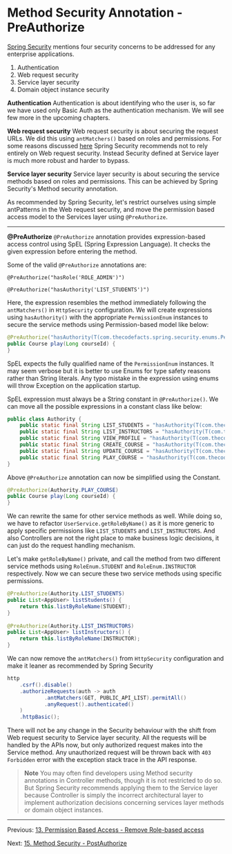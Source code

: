 # Method Security Annotation - PreAuthorize

[Spring Security](https://docs.spring.io/spring-security/reference/servlet/appendix/faq.html#appendix-faq-web-xml) mentions four security concerns to be addressed for any enterprise applications.

1. Authentication
2. Web request security
3. Service layer security
4. Domain object instance security

**Authentication**
Authentication is about identifying who the user is, so far we have used only Basic Auth as the authentication mechanism. We will see few more in the upcoming chapters.

**Web request security**
Web request security is about securing the request URLs. We did this using `antMatchers()` based on roles and permissions. For some reasons discussed [here](https://docs.spring.io/spring-security/reference/servlet/exploits/firewall.html#page-title) Spring Security recommends not to rely entirely on Web request security. Instead Security defined at Service layer is much more robust and harder to bypass.

**Service layer security**
Service layer security is about securing the service methods based on roles and permissions. This can be achieved by Spring Security's Method security annotation.

As recommended by Spring Security, let's restrict ourselves using simple antPatterns in the Web request security, and move the permission based access model to the Services layer using `@PreAuthorize`.

<hr/>

**@PreAuthorize**
`@PreAuthorize` annotation provides expression-based access control using SpEL (Spring Expression Language). It checks the given expression before entering the method.

Some of the valid `@PreAuthorize` annotations are:

`@PreAuthorize("hasRole('ROLE_ADMIN')")`

`@PreAuthorize("hasAuthority('LIST_STUDENTS')")`

Here, the expression resembles the method immediately following the `antMatchers()` in `HttpSecurity` configuration. We will create expressions using `hasAuthority()` with the appropriate `PermissionEnum` instances to secure the service methods using Permission-based model like below:

```java
@PreAuthorize("hasAuthority(T(com.thecodefacts.spring.security.enums.PermissionEnum).PLAY_COURSE.name())")  
public Course play(Long courseId) {
}
```

SpEL expects the fully qualified name of the `PermissionEnum` instances. It may seem verbose but it is better to use Enums for type safety reasons rather than String literals. Any typo mistake in the expression using enums will throw Exception on the application startup.

SpEL expression must always be a String constant in `@PreAuthorize()`. We can move all the possible expressions in a constant class like below:

```java
public class Authority {  
    public static final String LIST_STUDENTS = "hasAuthority(T(com.thecodefacts.spring.security.enums.PermissionEnum).LIST_STUDENTS.name())";
    public static final String LIST_INSTRUCTORS = "hasAuthority(T(com.thecodefacts.spring.security.enums.PermissionEnum).LIST_INSTRUCTORS.name())";
    public static final String VIEW_PROFILE = "hasAuthority(T(com.thecodefacts.spring.security.enums.PermissionEnum).VIEW_PROFILE.name())";
    public static final String CREATE_COURSE = "hasAuthority(T(com.thecodefacts.spring.security.enums.PermissionEnum).CREATE_COURSE.name())";
    public static final String UPDATE_COURSE = "hasAuthority(T(com.thecodefacts.spring.security.enums.PermissionEnum).UPDATE_COURSE.name())";
    public static final String PLAY_COURSE = "hasAuthority(T(com.thecodefacts.spring.security.enums.PermissionEnum).PLAY_COURSE.name())";
}
```

Above `@PreAuthorize` annotation can now be simplified using the Constant.

```java
@PreAuthorize(Authority.PLAY_COURSE)  
public Course play(Long courseId) {
}
```

We can rewrite the same for other service methods as well. While doing so, we have to refactor `UserService.getRoleByName()` as it is more generic to apply specific permissions like `LIST_STUDENTS` and `LIST_INSTRUCTORS`. And also Controllers are not the right place to make business logic decisions, it can just do the request handling mechanism.

Let's make `getRoleByName()` private, and call the method from two different service methods using `RoleEnum.STUDENT` and `RoleEnum.INSTRUCTOR` respectively. Now we can secure these two service methods using specific permissions.

```java
@PreAuthorize(Authority.LIST_STUDENTS)  
public List<AppUser> listStudents() {  
    return this.listByRoleName(STUDENT);  
}  
  
@PreAuthorize(Authority.LIST_INSTRUCTORS)  
public List<AppUser> listInstructors() {  
    return this.listByRoleName(INSTRUCTOR);  
}
```

We can now remove the `antMatchers()` from `HttpSecurity` configuration and make it leaner as recommended by Spring Security

```java
http  
	.csrf().disable()  
	.authorizeRequests(auth -> auth  
	        .antMatchers(GET, PUBLIC_API_LIST).permitAll()  
	        .anyRequest().authenticated()  
	)  
	.httpBasic();
```

There will not be any change in the Security behaviour with the shift from Web request security to Service layer security. All the requests will be handled by the APIs now, but only authorized request makes into the Service method. Any unauthorized request will be thrown back with `403 Forbidden` error with the exception stack trace in the API response.

> **Note**
> You may often find developers using Method security annotations in Controller methods, though it is not restricted to do so. But Spring Security recommends applying them to the Service layer because Controller is simply the incorrect architectural layer to implement authorization decisions concerning services layer methods or domain object instances.

***

Previous: [13. Permission Based Access - Remove Role-based access](https://github.com/SankaranarayananMurugan/spring-security-guide/tree/main/13.%20Permission%20Based%20Access%20-%20Remove%20Role-based%20access)

Next: [15. Method Security - PostAuthorize](https://github.com/SankaranarayananMurugan/spring-security-guide/tree/main/15.%20Method%20Security%20-%20PostAuthorize)